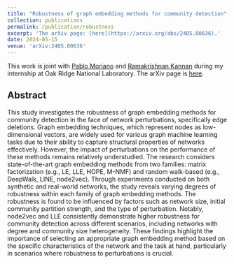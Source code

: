```yaml
---
title: "Robustness of graph embedding methods for community detection"
collection: publications
permalink: /publication/robustness
excerpt: 'The arXiv page: [here](https://arxiv.org/abs/2405.00636).'
date: 2024-05-15
venue: 'arXiv:2405.00636'
---
```


This work is joint with [Pablo Moriano](https://pmoriano.com/) and [Ramakrishnan Kannan](https://ramkikannan.com) during my internship at Oak Ridge National Laboratory. The arXiv page is [here](https://arxiv.org/abs/2405.00636).

## Abstract

This study investigates the robustness of graph embedding methods for  community detection in the face of network perturbations, specifically  edge deletions. Graph embedding techniques, which represent nodes as  low-dimensional vectors, are widely used for various graph machine  learning tasks due to their ability to capture structural properties of  networks effectively. However, the impact of perturbations on the  performance of these methods remains relatively understudied. The  research considers state-of-the-art graph embedding methods from two  families: matrix factorization (e.g., LE, LLE, HOPE, M-NMF) and random  walk-based (e.g., DeepWalk, LINE, node2vec). Through experiments  conducted on both synthetic and real-world networks, the study reveals  varying degrees of robustness within each family of graph embedding  methods. The robustness is found to be influenced by factors such as  network size, initial community partition strength, and the type of  perturbation. Notably, node2vec and LLE consistently demonstrate higher  robustness for community detection across different scenarios, including networks with degree and community size heterogeneity. These findings  highlight the importance of selecting an appropriate graph embedding  method based on the specific characteristics of the network and the task at hand, particularly in scenarios where robustness to perturbations is crucial.    